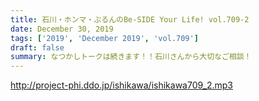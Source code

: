 ```yaml
---
title: 石川・ホンマ・ぶるんのBe-SIDE Your Life! vol.709-2
date: December 30, 2019
tags: ['2019', 'December 2019', 'vol.709']
draft: false
summary: なつかしトークは続きます！！石川さんから大切なご相談！
---
```


http://project-phi.ddo.jp/ishikawa/ishikawa709_2.mp3